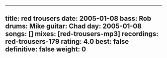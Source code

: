 
---
title: red trousers
date: 2005-01-08
bass:	Rob
drums:	Mike
guitar:	Chad
day: 2005-01-08
songs: []
mixes: [red-trousers-mp3]
recordings: red-trousers-179
rating: 4.0
best: false
definitive: false
weight: 0
---
